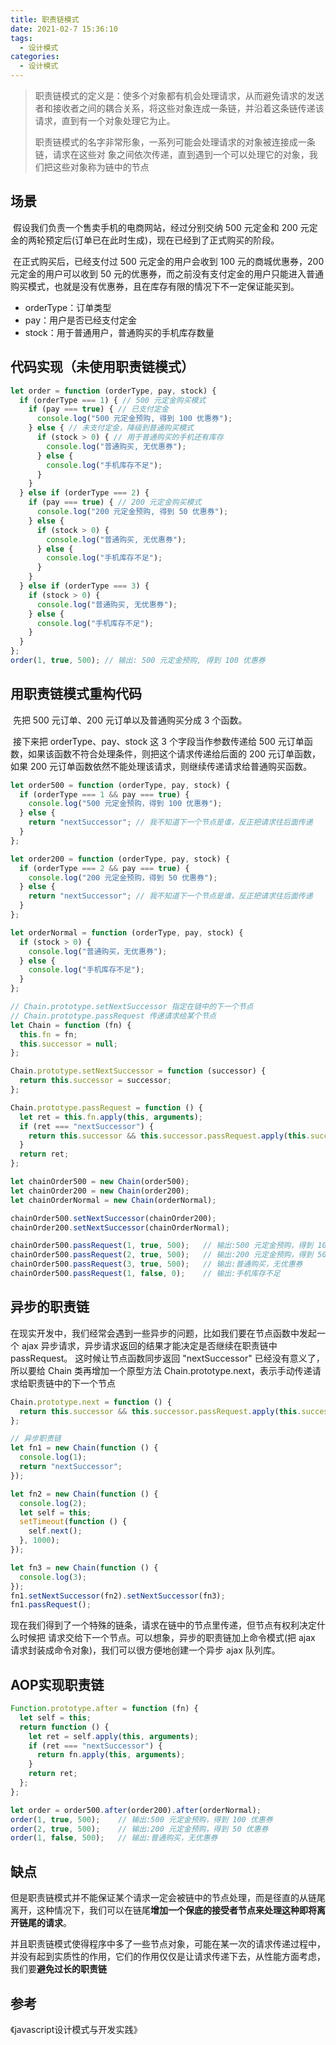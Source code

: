 ```yaml
---
title: 职责链模式
date: 2021-02-7 15:36:10
tags:
  - 设计模式
categories:
  - 设计模式
---
```

> 职责链模式的定义是：使多个对象都有机会处理请求，从而避免请求的发送者和接收者之间的耦合关系，将这些对象连成一条链，并沿着这条链传递该请求，直到有一个对象处理它为止。
>
> 职责链模式的名字非常形象，一系列可能会处理请求的对象被连接成一条链，请求在这些对 象之间依次传递，直到遇到一个可以处理它的对象，我们把这些对象称为链中的节点

<!--more-->

## 场景

​	假设我们负责一个售卖手机的电商网站，经过分别交纳 500 元定金和 200 元定金的两轮预定后(订单已在此时生成)，现在已经到了正式购买的阶段。

​	在正式购买后，已经支付过 500 元定金的用户会收到 100 元的商城优惠券，200 元定金的用户可以收到 50 元的优惠券，而之前没有支付定金的用户只能进入普通购买模式，也就是没有优惠券，且在库存有限的情况下不一定保证能买到。

- orderType：订单类型
- pay：用户是否已经支付定金
- stock：用于普通用户，普通购买的手机库存数量

## 代码实现（未使用职责链模式）

```js
let order = function (orderType, pay, stock) {
  if (orderType === 1) { // 500 元定金购买模式
    if (pay === true) { // 已支付定金
      console.log("500 元定金预购, 得到 100 优惠券");
    } else { // 未支付定金，降级到普通购买模式
      if (stock > 0) { // 用于普通购买的手机还有库存
        console.log("普通购买, 无优惠券");
      } else {
        console.log("手机库存不足");
      }
    }
  } else if (orderType === 2) {
    if (pay === true) { // 200 元定金购买模式
      console.log("200 元定金预购, 得到 50 优惠券");
    } else {
      if (stock > 0) {
        console.log("普通购买, 无优惠券");
      } else {
        console.log("手机库存不足");
      }
    }
  } else if (orderType === 3) {
    if (stock > 0) {
      console.log("普通购买, 无优惠券");
    } else {
      console.log("手机库存不足");
    }
  }
};
order(1, true, 500); // 输出: 500 元定金预购, 得到 100 优惠券
```

## 用职责链模式重构代码

​	先把 500 元订单、200 元订单以及普通购买分成 3 个函数。

​	接下来把 orderType、pay、stock 这 3 个字段当作参数传递给 500 元订单函数，如果该函数不符合处理条件，则把这个请求传递给后面的 200 元订单函数，如果 200 元订单函数依然不能处理该请求，则继续传递请求给普通购买函数。

```js
let order500 = function (orderType, pay, stock) {
  if (orderType === 1 && pay === true) {
    console.log("500 元定金预购，得到 100 优惠券");
  } else {
    return "nextSuccessor"; // 我不知道下一个节点是谁，反正把请求往后面传递
  }
};

let order200 = function (orderType, pay, stock) {
  if (orderType === 2 && pay === true) {
    console.log("200 元定金预购，得到 50 优惠券");
  } else {
    return "nextSuccessor"; // 我不知道下一个节点是谁，反正把请求往后面传递
  }
};

let orderNormal = function (orderType, pay, stock) {
  if (stock > 0) {
    console.log("普通购买，无优惠券");
  } else {
    console.log("手机库存不足");
  }
};

// Chain.prototype.setNextSuccessor 指定在链中的下一个节点
// Chain.prototype.passRequest 传递请求给某个节点
let Chain = function (fn) {
  this.fn = fn;
  this.successor = null;
};

Chain.prototype.setNextSuccessor = function (successor) {
  return this.successor = successor;
};

Chain.prototype.passRequest = function () {
  let ret = this.fn.apply(this, arguments);
  if (ret === "nextSuccessor") {
    return this.successor && this.successor.passRequest.apply(this.successor, arguments);
  }
  return ret;
};

let chainOrder500 = new Chain(order500);
let chainOrder200 = new Chain(order200);
let chainOrderNormal = new Chain(orderNormal);

chainOrder500.setNextSuccessor(chainOrder200);
chainOrder200.setNextSuccessor(chainOrderNormal);

chainOrder500.passRequest(1, true, 500);   // 输出:500 元定金预购，得到 100 优惠券
chainOrder500.passRequest(2, true, 500);   // 输出:200 元定金预购，得到 50 优惠券
chainOrder500.passRequest(3, true, 500);   // 输出:普通购买，无优惠券
chainOrder500.passRequest(1, false, 0);    // 输出:手机库存不足
```

## 异步的职责链

​	在现实开发中，我们经常会遇到一些异步的问题，比如我们要在节点函数中发起一个 ajax 异步请求，异步请求返回的结果才能决定是否继续在职责链中 passRequest。 这时候让节点函数同步返回 "nextSuccessor" 已经没有意义了，所以要给 Chain 类再增加一个原型方法 Chain.prototype.next，表示手动传递请求给职责链中的下一个节点

```js
Chain.prototype.next = function () {
  return this.successor && this.successor.passRequest.apply(this.successor, arguments);
};

// 异步职责链
let fn1 = new Chain(function () {
  console.log(1);
  return "nextSuccessor";
});

let fn2 = new Chain(function () {
  console.log(2);
  let self = this;
  setTimeout(function () {
    self.next();
  }, 1000);
});

let fn3 = new Chain(function () {
  console.log(3);
});
fn1.setNextSuccessor(fn2).setNextSuccessor(fn3);
fn1.passRequest();
```

现在我们得到了一个特殊的链条，请求在链中的节点里传递，但节点有权利决定什么时候把 请求交给下一个节点。可以想象，异步的职责链加上命令模式(把 ajax 请求封装成命令对象)，我们可以很方便地创建一个异步 ajax 队列库。

## AOP实现职责链

```js
Function.prototype.after = function (fn) {
  let self = this;
  return function () {
    let ret = self.apply(this, arguments);
    if (ret === "nextSuccessor") {
      return fn.apply(this, arguments);
    }
    return ret;
  };
};

let order = order500.after(order200).after(orderNormal);
order(1, true, 500);    // 输出:500 元定金预购，得到 100 优惠券
order(2, true, 500);    // 输出:200 元定金预购，得到 50 优惠券
order(1, false, 500);   // 输出:普通购买，无优惠券
```

## 缺点

但是职责链模式并不能保证某个请求一定会被链中的节点处理，而是径直的从链尾离开，这种情况下，我们可以在链尾**增加一个保底的接受者节点来处理这种即将离开链尾的请求**。

并且职责链模式使得程序中多了一些节点对象，可能在某一次的请求传递过程中，并没有起到实质性的作用，它们的作用仅仅是让请求传递下去，从性能方面考虑，我们要**避免过长的职责链**

## 参考

《javascript设计模式与开发实践》